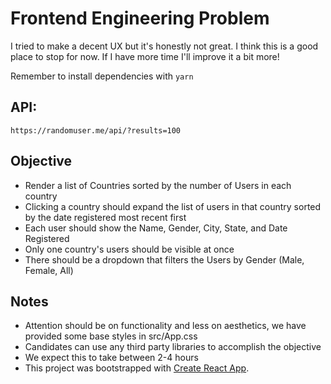 # Frontend Engineering Problem

I tried to make a decent UX but it's honestly not great. I think this is a good place to stop for now. If I have more time I'll improve it a bit more!

Remember to install dependencies with `yarn`

## API:

```
https://randomuser.me/api/?results=100
```

## Objective

- Render a list of Countries sorted by the number of Users in each country
- Clicking a country should expand the list of users in that country sorted by the date registered most recent first
- Each user should show the Name, Gender, City, State, and Date Registered
- Only one country's users should be visible at once
- There should be a dropdown that filters the Users by Gender (Male, Female, All)

## Notes

- Attention should be on functionality and less on aesthetics, we have provided some base styles in src/App.css
- Candidates can use any third party libraries to accomplish the objective
- We expect this to take between 2-4 hours
- This project was bootstrapped with [Create React App](https://github.com/facebook/create-react-app).
